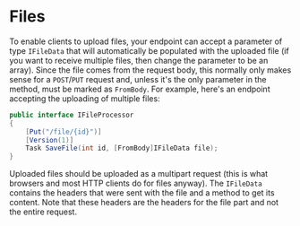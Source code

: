 # Files

To enable clients to upload files, your endpoint can accept a parameter of type
`IFileData` that will automatically be populated with the uploaded file (if you
want to receive multiple files, then change the parameter to be an array).
Since the file comes from the request body, this normally only makes sense for
a `POST`/`PUT` request and, unless it's the only parameter in the method, must
be marked as `FromBody`. For example, here's an endpoint accepting the uploading
of multiple files:

```C#
public interface IFileProcessor
{
    [Put("/file/{id}")]
    [Version(1)]
    Task SaveFile(int id, [FromBody]IFileData file);
}
```

Uploaded files should be uploaded as a multipart request (this is what browsers
and most HTTP clients do for files anyway). The `IFileData` contains the headers
that were sent with the file and a method to get its content. Note that these
headers are the headers for the file part and not the entire request.
